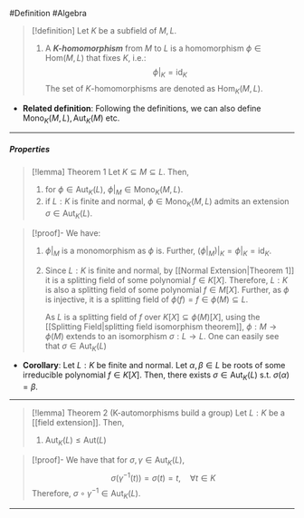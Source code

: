 #Definition #Algebra 

> [!definition]
> Let $K$ be a subfield of $M,L$. 
> 1. A ***$K$-homomorphism*** from $M$ to $L$ is a homomorphism $\phi\in \text{Hom}(M,L)$ that fixes $K$, i.e.:$$\phi|_{K}=\text{id}_{K}$$The set of $K$-homomorphisms are denoted as $\text{Hom}_{K}(M,L)$.
- **Related definition**: Following the definitions, we can also define $\text{Mono}_{K}(M,L), \text{Aut}_{K}(M)$ etc. 
---
##### Properties
> [!lemma] Theorem 1
> Let $K\subseteq M\subseteq L$. Then, 
> 1. for $\phi\in \text{Aut}_{K}(L)$, $\phi|_{M}\in \text{Mono}_{K}(M,L)$.
> 2. if $L:K$ is finite and normal, $\phi\in \text{Mono}_{K}(M,L)$ admits an extension $\sigma\in \text{Aut}_{K}(L)$.

> [!proof]-
> We have:
> 1. $\phi|_{M}$ is a monomorphism as $\phi$ is. Further, $(\phi|_{M})|_{K}=\phi|_{K}=\text{id}_{K}$.
> 2. Since $L:K$ is finite and normal, by [[Normal Extension|Theorem 1]] it is a splitting field of some polynomial $f\in K[X]$. Therefore, $L:K$ is also a splitting field of some polynomial $f\in M[X]$. Further, as $\phi$ is injective, it is a splitting field of $\phi(f)=f\in \phi(M)\subseteq L$. 
>    
>    As $L$ is a splitting field of $f$ over $K[X]\subseteq \phi(M)[X]$, using the [[Splitting Field|splitting field isomorphism theorem]], $\phi:M\to \phi(M)$ extends to an isomorphism $\sigma:L\to L$. One can easily see that $\sigma\in \text{Aut}_{K}(L)$
- **Corollary**: Let $L:K$ be finite and normal. Let $\alpha,\beta\in L$ be roots of some irreducible polynomial $f\in K[X]$. Then, there exists $\sigma\in \text{Aut}_{K}(L)$ s.t. $\sigma(\alpha)=\beta$. 
---
> [!lemma] Theorem 2 (K-automorphisms build a group)
> Let $L:K$ be a [[field extension]]. Then, 
> 1. $\text{Aut}_{K}(L)\leq \text{Aut}(L)$ 

> [!proof]-
> We have that for $\sigma,\gamma\in \text{Aut}_{K}(L)$, $$\sigma (\gamma ^{-1}(t))=\sigma(t)=t,\quad \forall t\in K$$Therefore, $\sigma \circ\gamma ^{-1}\in \text{Aut}_{K}(L)$. 
---